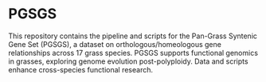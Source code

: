 # PGSGS
This repository contains the pipeline and scripts for the Pan-Grass Syntenic Gene Set (PGSGS), a dataset on orthologous/homeologous gene relationships across 17 grass species. PGSGS supports functional genomics in grasses, exploring genome evolution post-polyploidy. Data and scripts enhance cross-species functional research.
